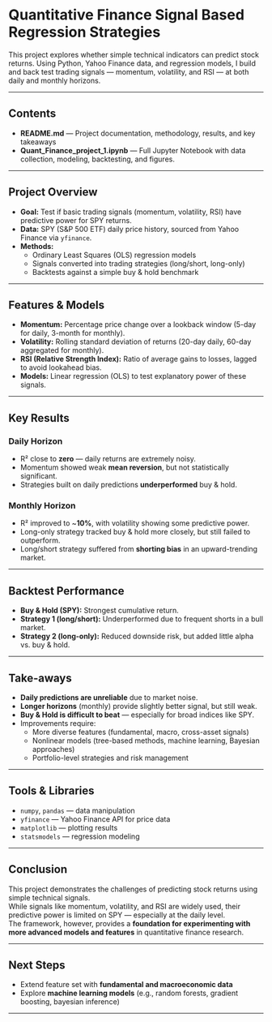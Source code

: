 # Quantitative Finance Signal Based Regression Strategies
This project explores whether simple technical indicators can predict stock returns.   Using Python, Yahoo Finance data, and regression models, I build and back test trading signals — momentum, volatility, and RSI — at both daily and monthly horizons.

---

## Contents
- **README.md** — Project documentation, methodology, results, and key takeaways  
- **Quant_Finance_project_1.ipynb** — Full Jupyter Notebook with data collection, modeling, backtesting, and figures.  

---

## Project Overview
- **Goal:** Test if basic trading signals (momentum, volatility, RSI) have predictive power for SPY returns.  
- **Data:** SPY (S&P 500 ETF) daily price history, sourced from Yahoo Finance via `yfinance`.  
- **Methods:**  
  - Ordinary Least Squares (OLS) regression models  
  - Signals converted into trading strategies (long/short, long-only)  
  - Backtests against a simple buy & hold benchmark  

---

## Features & Models
- **Momentum:** Percentage price change over a lookback window (5-day for daily, 3-month for monthly).  
- **Volatility:** Rolling standard deviation of returns (20-day daily, 60-day aggregated for monthly).  
- **RSI (Relative Strength Index):** Ratio of average gains to losses, lagged to avoid lookahead bias.  
- **Models:** Linear regression (OLS) to test explanatory power of these signals.  

---

## Key Results

### Daily Horizon
- R² close to **zero** — daily returns are extremely noisy.  
- Momentum showed weak **mean reversion**, but not statistically significant.  
- Strategies built on daily predictions **underperformed** buy & hold.  

### Monthly Horizon
- R² improved to ~**10%**, with volatility showing some predictive power.  
- Long-only strategy tracked buy & hold more closely, but still failed to outperform.  
- Long/short strategy suffered from **shorting bias** in an upward-trending market.  

---

## Backtest Performance
- **Buy & Hold (SPY):** Strongest cumulative return.  
- **Strategy 1 (long/short):** Underperformed due to frequent shorts in a bull market.  
- **Strategy 2 (long-only):** Reduced downside risk, but added little alpha vs. buy & hold.  

---

## Take-aways
- **Daily predictions are unreliable** due to market noise.  
- **Longer horizons** (monthly) provide slightly better signal, but still weak.  
- **Buy & Hold is difficult to beat** — especially for broad indices like SPY.  
- Improvements require:
  - More diverse features (fundamental, macro, cross-asset signals)  
  - Nonlinear models (tree-based methods, machine learning, Bayesian approaches)  
  - Portfolio-level strategies and risk management  

---

## Tools & Libraries
- `numpy`, `pandas` — data manipulation  
- `yfinance` — Yahoo Finance API for price data  
- `matplotlib` — plotting results  
- `statsmodels` — regression modeling  

---

## Conclusion
This project demonstrates the challenges of predicting stock returns using simple technical signals.  
While signals like momentum, volatility, and RSI are widely used, their predictive power is limited on SPY — especially at the daily level.  
The framework, however, provides a **foundation for experimenting with more advanced models and features** in quantitative finance research.  

---

## Next Steps
- Extend feature set with **fundamental and macroeconomic data**  
- Explore **machine learning models** (e.g., random forests, gradient boosting, bayesian inference)  

---

